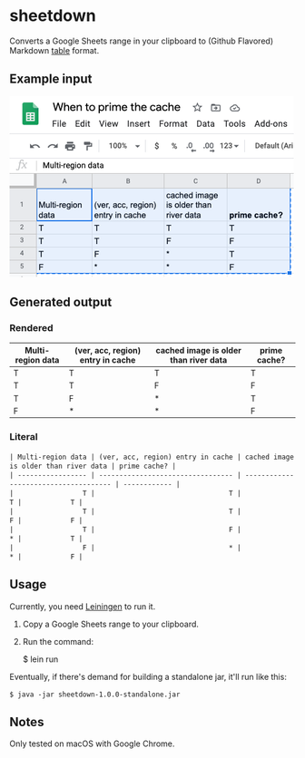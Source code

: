 # sheetdown

Converts a Google Sheets range in your clipboard to (Github Flavored) Markdown [table] format.

[table]: https://github.github.com/gfm/#tables-extension-

## Example input

![screen shot](gsheet.png)

## Generated output

### Rendered

| Multi-region data | (ver, acc, region) entry in cache | cached image is older than river data | prime cache? |
| ----------------- | --------------------------------- | ------------------------------------- | ------------ |
|                 T |                                 T |                                     T |            T |
|                 T |                                 T |                                     F |            F |
|                 T |                                 F |                                     * |            T |
|                 F |                                 * |                                     * |            F |


### Literal

```
| Multi-region data | (ver, acc, region) entry in cache | cached image is older than river data | prime cache? |
| ----------------- | --------------------------------- | ------------------------------------- | ------------ |
|                 T |                                 T |                                     T |            T |
|                 T |                                 T |                                     F |            F |
|                 T |                                 F |                                     * |            T |
|                 F |                                 * |                                     * |            F |
```


## Usage

Currently, you need [Leiningen] to run it.

[Leiningen]: https://leiningen.org/


1. Copy a Google Sheets range to your clipboard.
2. Run the command:

    $ lein run 
    

Eventually, if there's demand for building a standalone jar, it'll run like this:
    
    $ java -jar sheetdown-1.0.0-standalone.jar


## Notes

Only tested on macOS with Google Chrome.

